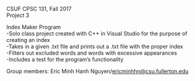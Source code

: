 CSUF CPSC 131, Fall 2017\
Project 3

Index Maker Program\
-Solo class project created with C++ in Visual Studio for the purpose of creating an index\
-Takes in a given .txt file and prints out a .txt file with the proper index\
-Filters out excluded words and words with excessive appearances\
-Includes a test for the program’s functionality

Group members:
Eric Minh Hanh Nguyen/ericminhhn@csu.fullerton.edu
